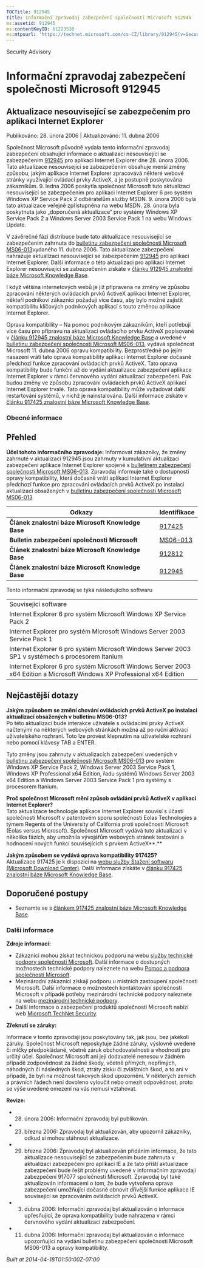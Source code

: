 ```yaml
---
TOCTitle: 912945
Title: Informační zpravodaj zabezpečení společnosti Microsoft 912945
ms:assetid: 912945
ms:contentKeyID: 61223538
ms:mtpsurl: 'https://technet.microsoft.com/cs-CZ/library/912945(v=Security.10)'
---
```


Security Advisory

Informační zpravodaj zabezpečení společnosti Microsoft 912945
=============================================================

Aktualizace nesouvisející se zabezpečením pro aplikaci Internet Explorer
------------------------------------------------------------------------

Publikováno: 28. února 2006 | Aktualizováno: 11. dubna 2006

Společnost Microsoft původně vydala tento informační zpravodaj zabezpečení obsahující informace o aktualizaci nesouvisející se zabezpečením [912945](http://support.microsoft.com/kb/912945/cs) pro aplikaci Internet Explorer dne 28. února 2006. Tato aktualizace nesouvisející se zabezpečením obsahuje menší změny způsobu, jakým aplikace Internet Explorer zpracovává některé webové stránky využívající ovládací prvky ActiveX, a je postupně poskytována zákazníkům. 9. ledna 2006 poskytla společnost Microsoft tuto aktualizaci nesouvisející se zabezpečením pro aplikaci Internet Explorer 6 pro systém Windows XP Service Pack 2 odběratelům služby MSDN. 9. února 2006 byla tato aktualizace veřejně zpřístupněna na webu MSDN. 28. února byla poskytnuta jako „doporučená aktualizace“ pro systémy Windows XP Service Pack 2 a Windows Server 2003 Service Pack 1 na webu Windows Update.

V závěrečné fázi distribuce bude tato aktualizace nesouvisející se zabezpečením zahrnuta do [bulletinu zabezpečení společnosti Microsoft MS06-013](http://technet.microsoft.com/security/bulletin/ms06-013)vydaného 11. dubna 2006. Tato aktualizace zabezpečení nahrazuje aktualizaci nesouvisející se zabezpečením [912945](http://support.microsoft.com/kb/912945/cs) pro aplikaci Internet Explorer. Další informace o této aktualizaci pro aplikaci Internet Explorer nesouvisející se zabezpečením získáte v [článku 912945 znalostní báze Microsoft Knowledge Base](http://support.microsoft.com/kb/912945/cs).

I když většina internetových webů je již připravena na změny ve způsobu zpracování některých ovládacích prvků ActiveX aplikací Internet Explorer, někteří podnikoví zákazníci požadují více času, aby bylo možné zajistit kompatibilitu klíčových podnikových aplikací s touto změnou aplikace Internet Explorer.

Oprava kompatibility – Na pomoc podnikovým zákazníkům, kteří potřebují více času pro přípravu na aktualizaci ovládacího prvku ActiveX popisované v [článku 912945 znalostní báze Microsoft Knowledge Base](http://support.microsoft.com/kb/912945/cs) a uvedené v [bulletinu zabezpečení společnosti Microsoft MS06-013](http://technet.microsoft.com/security/bulletin/ms06-013), vydává společnost Microsoft 11. dubna 2006 opravu kompatibility. Bezprostředně po jejím nasazení vrátí tato oprava kompatibility aplikaci Internet Explorer dočasně předchozí funkce zpracování ovládacích prvků ActiveX. Tato oprava kompatibility bude funkční až do vydání aktualizace zabezpečení aplikace Internet Explorer v rámci červnového vydání aktualizací zabezpečení. Pak budou změny ve způsobu zpracování ovládacích prvků ActiveX aplikací Internet Explorer trvalé. Tato oprava kompatibility může vyžadovat další restartování systémů, v nichž je nainstalována. Další informace získáte v [článku 917425 znalostní báze Microsoft Knowledge Base](http://support.microsoft.com/kb/917425/cs).

### Obecné informace

Přehled
-------


**Účel tohoto informačního zpravodaje:** Informovat zákazníky, že změny zahrnuté v aktualizaci 912945 jsou zahrnuty v kumulativní aktualizaci zabezpečení aplikace Internet Explorer spojené s [bulletinem zabezpečení společnosti Microsoft MS06-013](http://technet.microsoft.com/security/bulletin/ms06-013). Zpravodaj informuje také o dostupnosti opravy kompatibility, která dočasně vrátí aplikaci Internet Explorer předchozí funkce pro zpracování ovládacích prvků ActiveX po instalaci aktualizací obsažených v [bulletinu zabezpečení společnosti Microsoft MS06-013](http://technet.microsoft.com/security/bulletin/ms06-013).

| Odkazy                                             | Identifikace                                                        |
|----------------------------------------------------|---------------------------------------------------------------------|
| **Článek znalostní báze Microsoft Knowledge Base** | [917425](http://support.microsoft.com/kb/917425/cs)                 |
| **Bulletin zabezpečení společnosti Microsoft**     | [MS06-013](http://technet.microsoft.com/security/bulletin/ms06-013) |
| **Článek znalostní báze Microsoft Knowledge Base** | [912812](http://support.microsoft.com/kb/912812/cs)                 |
| **Článek znalostní báze Microsoft Knowledge Base** | [912945](http://support.microsoft.com/kb/912945/cs)                 |

Tento informační zpravodaj se týká následujícího softwaru

|                                                                                                                          |
|--------------------------------------------------------------------------------------------------------------------------|
| Související software                                                                                                     |
| Internet Explorer 6 pro systém Microsoft Windows XP Service Pack 2                                                       |
| Internet Explorer pro systém Microsoft Windows Server 2003 Service Pack 1                                                |
| Internet Explorer 6 pro systém Microsoft Windows Server 2003 SP1 v systémech s procesorem Itanium                        |
| Internet Explorer 6 pro systém Microsoft Windows Server 2003 x64 Edition a Microsoft Windows XP Professional x64 Edition |

Nejčastější dotazy
------------------


**Jakým způsobem se změní chování ovládacích prvků ActiveX po instalaci aktualizací obsažených v bulletinu MS06-013?**  
Po této aktualizaci bude interakce uživatele s ovládacími prvky ActiveX načtenými na některých webových stránkách možná až po ruční aktivaci uživatelského rozhraní. Toto lze provést klepnutím na uživatelské rozhraní nebo pomocí klávesy TAB a ENTER.

Tyto změny jsou zahrnuty v aktualizacích zabezpečení uvedených v [bulletinu zabezpečení společnosti Microsoft MS06-013](http://technet.microsoft.com/security/bulletin/ms06-013) pro systém Windows XP Service Pack 2, Windows Server 2003 Service Pack 1, Windows XP Professional x64 Edition, řadu systémů Windows Server 2003 x64 Edition a Windows Server 2003 Service Pack 1 pro systémy s procesorem Itanium.

**Proč společnost Microsoft mění způsob ovládání prvků ActiveX v aplikaci Internet Explorer?**  
Tato aktualizace technologie aplikace Internet Explorer souvisí s účastí společnosti Microsoft v patentovém sporu společnosti Eolas Technologies a týmem Regents of the University of California proti společnosti Microsoft (Eolas versus Microsoft). Společnost Microsoft vydává tuto aktualizaci v několika fázích, aby umožnila vývojářům webových stránek testování a hodnocení nových funkcí souvisejících s prvkem ActiveX**.**

**Jakým způsobem se vydává oprava kompatibility 917425?**  
Aktualizace 917425 je k dispozici na [webu služby Stažení softwaru (Microsoft Download Center)](http://www.microsoft.com/downloads/). Další informace získáte v [článku 917425 znalostní báze Microsoft Knowledge Base](http://support.microsoft.com/kb/917425/cs).

Doporučené postupy
------------------


-   Seznamte se s [článkem 917425 znalostní báze Microsoft Knowledge Base](http://support.microsoft.com/kb/917425/cs).

### Další informace

**Zdroje informací:**

-   Zákazníci mohou získat technickou podporu na webu [služby technické podpory společnosti Microsoft](http://go.microsoft.com/fwlink/?linkid=21131). Další informace o dostupných možnostech technické podpory naleznete na webu [Pomoc a podpora společnosti Microsoft](http://support.microsoft.com/?ln=cs).
-   Mezinárodní zákazníci získají podporu u místních zastoupení společnosti Microsoft. Další informace o možnostech kontaktování společnosti Microsoft v případě potřeby mezinárodní technické podpory naleznete na webu [mezinárodní technické podpory](http://go.microsoft.com/fwlink/?linkid=21155).
-   Další informace o zabezpečení produktů společnosti Microsoft nabízí web [Microsoft TechNet Security](http://www.microsoft.com/cze/technet/security/).

**Zřeknutí se záruky:**

Informace v tomto zpravodaji jsou poskytovány tak, jak jsou, bez jakékoli záruky. Společnost Microsoft neposkytuje žádné záruky, výslovně uvedené či mlčky předpokládané, včetně záruk obchodovatelnosti a vhodnosti pro určitý účel. Společnost Microsoft ani její dodavatelé nenesou v žádném případě zodpovědnost za žádné škody, včetně přímých, nepřímých, náhodných či následných škod, ztráty zisku či zvláštních škod, a to ani v případě, že byli na možnost takových škod upozorněni. V některých zemích a právních řádech není dovoleno vyloučit nebo omezit odpovědnost, proto se výše uvedené omezení na vás nemusí vztahovat.

**Revize:**

-   28. února 2006: Informační zpravodaj byl publikován.
-   23. března 2006: Zpravodaj byl aktualizován, aby upozornil zákazníky, odkud si mohou stáhnout aktualizace.
-   29. března 2006: Zpravodaj byl aktualizován přidáním informace, že tato aktualizace nesouvisející se zabezpečením bude zahrnuta v aktualizaci zabezpečení pro aplikaci IE a že tato příští aktualizace zabezpečení bude řešit problémy uvedené v informačním zpravodaji zabezpečení 917077 společnosti Microsoft. Zpravodaj byl také aktualizován informacemi o tom, že bude vytvořena oprava zabezpečení umožňující dočasně obnovit dřívější funkce aplikace IE související se zpracováním ovládacích prvků ActiveX.
-   3. dubna 2006: Informační zpravodaj byl aktualizován o informace upřesňující, že oprava kompatibility bude nahrazena v rámci červnového vydání aktualizací zabezpečení.
-   11. dubna 2006: Informační zpravodaj byl aktualizován o informace upozorňující na vydání bulletinu zabezpečení společnosti Microsoft MS06-013 a opravy kompatibility.

*Built at 2014-04-18T01:50:00Z-07:00*
